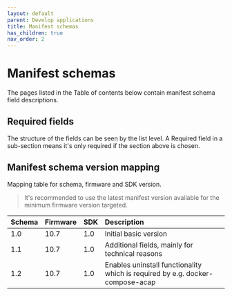 ```yaml
---
layout: default
parent: Develop applications
title: Manifest schemas
has_children: true
nav_order: 2
---
```


# Manifest schemas
The pages listed in the Table of contents below contain manifest schema field
descriptions.

## Required fields
The structure of the fields can be seen by the list level. A Required field in
a sub-section means it's only required if the section above is chosen.

## Manifest schema version mapping
Mapping table for schema, firmware and SDK version.

> It's recommended to use the latest manifest version available for the minimum
> firmware version targeted.

| Schema | Firmware | SDK  | Description |
| :----- | :------- | :--  | :---------- |
| 1.0    | 10.7     | 1.0  | Initial basic version |
| 1.1    | 10.7     | 1.0  | Additional fields, mainly for technical reasons |
| 1.2    | 10.7     | 1.0  | Enables uninstall functionality which is required by e.g. docker-compose-acap |
